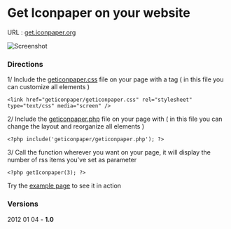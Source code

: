 Get Iconpaper on your website
=============================

URL : [get.iconpaper.org](http://get.iconpaper.org)

![Screenshot](http://www.iconpaper.org/geticonpaper/geticonpaper.jpg)

### Directions ###

1/ Include the [geticonpaper.css](https://github.com/gor0n/Get-Iconpaper/blob/master/geticonpaper/geticonpaper.css) file on your page with a <link> tag ( in this file you can customize all elements )

    <link href="geticonpaper/geticonpaper.css" rel="stylesheet" type="text/css" media="screen" />


2/ Include the [geticonpaper.php](https://github.com/gor0n/Get-Iconpaper/blob/master/geticonpaper/geticonpaper.php) file on your page with <php include> ( in this file you can change the layout and reorganize all elements )

    <?php include('geticonpaper/geticonpaper.php'); ?>


3/ Call the function wherever you want on your page, it will display the number of rss items you've set as parameter

    <?php getIconpaper(3); ?>


Try the [example page](https://github.com/gor0n/Get-Iconpaper/blob/master/example.php) to see it in action

### Versions ###

2012 01 04 - **1.0**